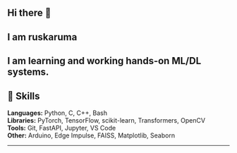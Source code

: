 ## Hi there 👋
## I am ruskaruma

I am learning and working hands-on ML/DL systems.
---

## 🔧 Skills

**Languages:** Python, C, C++, Bash  
**Libraries:** PyTorch, TensorFlow, scikit-learn, Transformers, OpenCV  
**Tools:** Git, FastAPI, Jupyter, VS Code  
**Other:** Arduino, Edge Impulse, FAISS, Matplotlib, Seaborn

---


<!--
**ruskaruma/ruskaruma** is a ✨ _special_ ✨ repository because its `README.md` (this file) appears on your GitHub profile.

Here are some ideas to get you started:

- 🔭 I’m currently working on ...
- 🌱 I’m currently learning ...
- 👯 I’m looking to collaborate on ...
- 🤔 I’m looking for help with ...
- 💬 Ask me about ...
- 📫 How to reach me: ...
- 😄 Pronouns: ...
- ⚡ Fun fact: ...
-->
